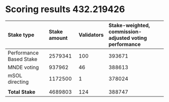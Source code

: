 # Scoring results 432.219426

| Stake type              | Stake amount | Validators | Stake-weighted, commission-adjusted voting performance |
|:------------------------|:-------------|:-----------|:-------------------------------------------------------|
| Performance Based Stake | 2579341      | 100        | 393671                                                 |
| MNDE voting             | 937962       | 46         | 388613                                                 |
| mSOL directing          | 1172500      | 1          | 378024                                                 |
|                         |              |            |                                                        |
| **Total Stake**         | 4689803      | 124        | 388747                                                 |
